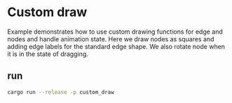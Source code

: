 # Custom draw
Example demonstrates how to use custom drawing functions for edge and nodes and handle animation state. Here we draw nodes as squares and adding edge labels for the standard edge shape. We also rotate node when it is in the state of dragging.

## run
```bash
cargo run --release -p custom_draw
```
